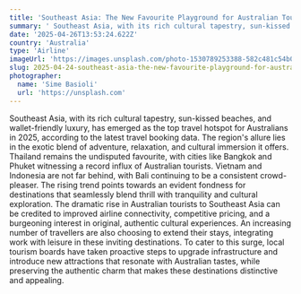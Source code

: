 ```yaml
---
title: 'Southeast Asia: The New Favourite Playground for Australian Tourists'
summary: ' Southeast Asia, with its rich cultural tapestry, sun-kissed beaches, and wallet-friendly luxury, has emerged as the top travel hotspot for Australian...'
date: '2025-04-26T13:53:24.622Z'
country: 'Australia'
type: 'Airline'
imageUrl: 'https://images.unsplash.com/photo-1530789253388-582c481c54b0'
slug: 2025-04-24-southeast-asia-the-new-favourite-playground-for-australian-tourists
photographer:
  name: 'Sime Basioli'
  url: 'https://unsplash.com'
---
```


Southeast Asia, with its rich cultural tapestry, sun-kissed beaches, and wallet-friendly luxury, has emerged as the top travel hotspot for Australians in 2025, according to the latest travel booking data. The region's allure lies in the exotic blend of adventure, relaxation, and cultural immersion it offers. Thailand remains the undisputed favourite, with cities like Bangkok and Phuket witnessing a record influx of Australian tourists. Vietnam and Indonesia are not far behind, with Bali continuing to be a consistent crowd-pleaser. The rising trend points towards an evident fondness for destinations that seamlessly blend thrill with tranquility and cultural exploration. The dramatic rise in Australian tourists to Southeast Asia can be credited to improved airline connectivity, competitive pricing, and a burgeoning interest in original, authentic cultural experiences. An increasing number of travellers are also choosing to extend their stays, integrating work with leisure in these inviting destinations. To cater to this surge, local tourism boards have taken proactive steps to upgrade infrastructure and introduce new attractions that resonate with Australian tastes, while preserving the authentic charm that makes these destinations distinctive and appealing.